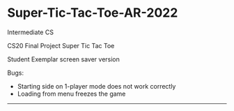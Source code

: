 # Super-Tic-Tac-Toe-AR-2022
Intermediate CS

CS20 Final Project Super Tic Tac Toe

Student Exemplar screen saver version

Bugs:
- Starting side on 1-player mode does not work correctly
- Loading from menu freezes the game

---

